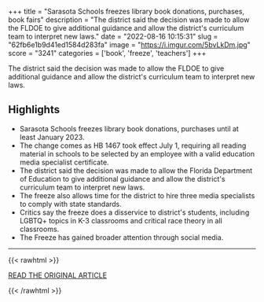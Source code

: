 +++
title = "Sarasota Schools freezes library book donations, purchases, book fairs"
description = "The district said the decision was made to allow the FLDOE to give additional guidance and allow the district's curriculum team to interpret new laws."
date = "2022-08-16 10:15:31"
slug = "62fb6e1b9d41ed1584d283fa"
image = "https://i.imgur.com/5bvLkDm.jpg"
score = "3241"
categories = ['book', 'freeze', 'teachers']
+++

The district said the decision was made to allow the FLDOE to give additional guidance and allow the district's curriculum team to interpret new laws.

## Highlights

- Sarasota Schools freezes library book donations, purchases until at least January 2023.
- The change comes as HB 1467 took effect July 1, requiring all reading material in schools to be selected by an employee with a valid education media specialist certificate.
- The district said the decision was made to allow the Florida Department of Education to give additional guidance and allow the district's curriculum team to interpret new laws.
- The freeze also allows time for the district to hire three media specialists to comply with state standards.
- Critics say the freeze does a disservice to district's students, including LGBTQ+ topics in K-3 classrooms and critical race theory in all classrooms.
- The Freeze has gained broader attention through social media.

---

{{< rawhtml >}}
  <p class="article-category">
    <a target="_blank" href="https://www.heraldtribune.com/story/news/education/2022/08/12/sarasota-schools-library-book-purchases-donations-frozen/10307632002/">READ THE ORIGINAL ARTICLE</a>
  </p>
{{< /rawhtml >}}
